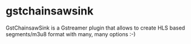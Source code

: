 # gstchainsawsink

GstChainsawSink is a Gstreamer plugin that allows to create HLS based segments/m3u8 format with many, many options :-)
